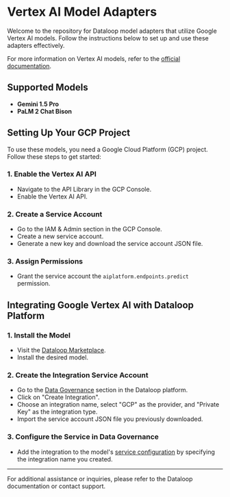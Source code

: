 # Vertex AI Model Adapters

Welcome to the repository for Dataloop model adapters that utilize Google Vertex AI models. Follow the instructions below to set up and use these adapters effectively.

For more information on Vertex AI models, refer to the [official documentation](https://cloud.google.com/vertex-ai/generative-ai/docs/learn/models).

## Supported Models

- **Gemini 1.5 Pro**
- **PaLM 2 Chat Bison**

## Setting Up Your GCP Project

To use these models, you need a Google Cloud Platform (GCP) project. Follow these steps to get started:

### 1. Enable the Vertex AI API
   - Navigate to the API Library in the GCP Console.
   - Enable the Vertex AI API.

### 2. Create a Service Account
   - Go to the IAM & Admin section in the GCP Console.
   - Create a new service account.
   - Generate a new key and download the service account JSON file.

### 3. Assign Permissions
   - Grant the service account the `aiplatform.endpoints.predict` permission.

## Integrating Google Vertex AI with Dataloop Platform

### 1. Install the Model
   - Visit the [Dataloop Marketplace](https://docs.dataloop.ai/docs/marketplace).
   - Install the desired model.

### 2. Create the Integration Service Account
   - Go to the [Data Governance](https://docs.dataloop.ai/docs/overview-1?highlight=data%20governance) section in the Dataloop platform.
   - Click on "Create Integration".
   - Choose an integration name, select "GCP" as the provider, and "Private Key" as the integration type.
   - Import the service account JSON file you previously downloaded.

### 3. Configure the Service in Data Governance
   - Add the integration to the model's [service configuration](https://docs.dataloop.ai/docs/service-runtime#secrets-for-faas) by specifying the integration name you created.

---

For additional assistance or inquiries, please refer to the Dataloop documentation or contact support.
